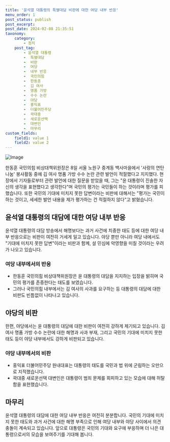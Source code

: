 ```yaml
---
title: '윤석열 대통령의 특별대담 비판에 대한 여당 내부 반응'
menu_order: 1
post_status: publish
post_excerpt: 
post_date: 2024-02-08 21:35:51
taxonomy:
    category:
        - 정치
    post_tag:
        - 윤석열 대통령
        -  특별대담
        -  비판
        -  여당
        -  내부 반응
        -  국민의힘
        -  한동훈
        -  김 여사
        -  명품 가방
        -  수수 논란
        -  야당
        -  홍익표
        -  더불어민주당
        -  곽대중
        -  새로운선택
        -  대변인
        -  마무리
custom_fields:
    field1: value 1
    field2: value 2
---
```


![Image](https://imgnews.pstatic.net/image/028/2024/02/08/0002676406_001_20240208192907460.jpg?type=w647)

한동훈 국민의힘 비상대책위원장은 8일 서울 노원구 중계동 백사마을에서 '사랑의 연탄 나눔' 봉사활동 중에 김 여사 명품 가방 수수 논란 관련 발언이 적절했다고 지지했다. 현장에서 기자들로부터 관련 발언에 대한 질문을 받았을 때, 그는 "윤 대통령이 진솔한 자신의 생각을 표현했다고 생각한다"며 국민의 평가는 국민들이 하는 것이라며 평가를 피했습니다. 또한 국민의 기대에 미치지 못한 답변이라는 비판에 대해서는 "평가는 국민이 하는 것이고, 세세한 발언 내용을 제가 평가하는 건 적절하지 않다"고 밝혔습니다.
## 윤석열 대통령의 대담에 대한 여당 내부 반응
윤석열 대통령의 대담 방송에서 해명보다는 과거 사건에 치중한 태도 등에 대한 여당 내부 반응으로는 비판이 여전히 거세게 일고 있습니다. 야당 뿐만 아니라 여당 내에서도 "기대에 미치지 못한 답변"이라는 비판과 함께, 설 민심에 악영향을 미칠 것이라는 우려가 나오고 있습니다.
### 여당 내부에서의 반응
- 한동훈 국민의힘 비상대책위원장은 윤 대통령의 대담을 지지하는 입장을 밝히며 국민의 평가를 존중한다는 태도를 보였습니다.
- 그러나 국민의힘 내부에서는 김 여사의 사과를 요구하는 등 대통령의 대담에 대한 비판도 빈틈없이 나타나고 있습니다.
## 야당의 비판
한편, 야당에서는 윤 대통령의 대담에 대한 비판이 여전히 강하게 제기되고 있습니다. 김 여사 명품 가방 수수 논란에 대한 해명과 사과 부재, 그리고 국민의 기대에 미치지 못한 태도 등이 야당 내부에서도 강하게 비판되고 있습니다.
### 야당 내부에서의 비판
- 홍익표 더불어민주당 원내대표는 대통령의 태도를 국민과 법 위에 군림하는 오만으로 지적했습니다.
- 곽대중 새로운선택 대변인은 대통령이 범죄 문제를 회피하고 있는 모습에 대해 허탈함을 표현했습니다.
## 마무리
윤석열 대통령의 대담에 대한 여당 내부 반응은 여전히 분분합니다. 국민의 기대에 미치지 못한 태도와 과거 사건에 대한 해명 부족으로 인해 여당 내부와 야당 사이에서 의견 충돌이 계속되고 있습니다. 앞으로 대통령은 국민의 기대와 요구에 부응하며 더 나은 대통령으로서의 모습을 보여주기를 기대해 봅니다.
